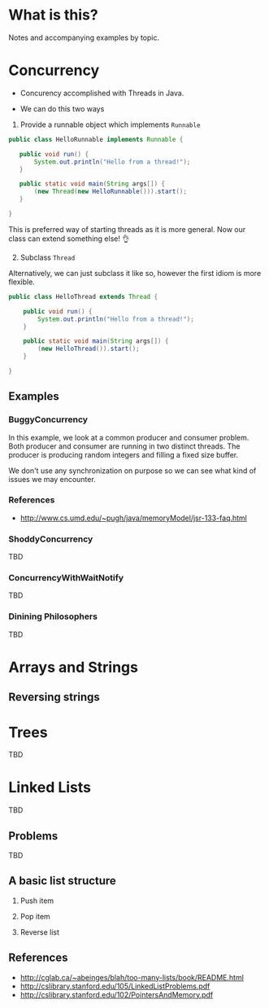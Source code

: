 # What is this?
Notes and accompanying examples by topic.

# Concurrency

* Concurency accomplished with Threads in Java. 

* We can do this two ways

1. Provide a runnable object which implements `Runnable`

 ```java
 public class HelloRunnable implements Runnable {

    public void run() {
        System.out.println("Hello from a thread!");
    }

    public static void main(String args[]) {
        (new Thread(new HelloRunnable())).start();
    }

 }
 ```
This is preferred way of starting threads as it is more general. Now our class can extend something else! :ok_hand: 	

2. Subclass `Thread`

Alternatively, we can just subclass it like so, however the first idiom is more flexible.
```java
public class HelloThread extends Thread {

    public void run() {
        System.out.println("Hello from a thread!");
    }

    public static void main(String args[]) {
        (new HelloThread()).start();
    }

}
```
## Examples

### BuggyConcurrency

In this example, we look at a common producer and consumer problem. Both producer and consumer are running in two distinct threads.
The producer is producing random integers and filling a fixed size buffer. 

We don't use any synchronization on purpose so we can see what kind of issues we may encounter.


### References
* http://www.cs.umd.edu/~pugh/java/memoryModel/jsr-133-faq.html


### ShoddyConcurrency
TBD

### ConcurrencyWithWaitNotify 
TBD

### Dinining Philosophers
TBD

# Arrays and Strings

## Reversing strings

# Trees
TBD

# Linked Lists
TBD

## Problems
TBD

## A basic list structure

1. Push item

2. Pop item

3. Reverse list

## References
* http://cglab.ca/~abeinges/blah/too-many-lists/book/README.html
* http://cslibrary.stanford.edu/105/LinkedListProblems.pdf
* http://cslibrary.stanford.edu/102/PointersAndMemory.pdf